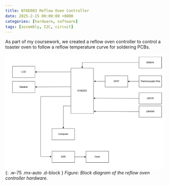 ```yaml
---
title: N76E003 Reflow Oven Controller
date: 2025-2-15 00:00:00 +0800
categories: [hardware, software]
tags: [assembly, I2C, circuit] 
---
```


As part of my coursework, we created a reflow oven controller to control a toaster oven to follow a reflow temperature curve for soldering PCBs. 

![Reflow Oven Hardware Diagram](/assets/images/reflow_hardware_block_diagram.png){: .w-75 .mx-auto .d-block }
_Figure: Block diagram of the reflow oven controller hardware._


  
